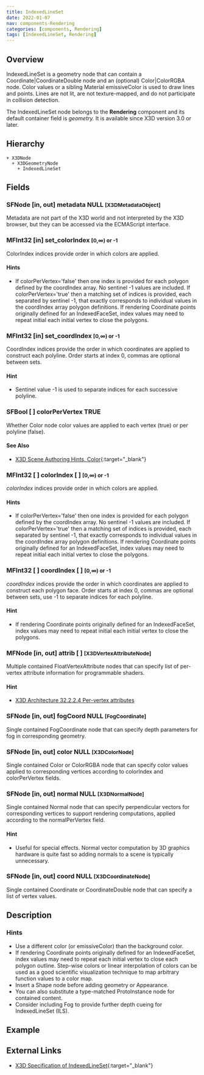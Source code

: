 ```yaml
---
title: IndexedLineSet
date: 2022-01-07
nav: components-Rendering
categories: [components, Rendering]
tags: [IndexedLineSet, Rendering]
---
```

<style>
.post h3 {
  word-spacing: 0.2em;
}
</style>

## Overview

IndexedLineSet is a geometry node that can contain a Coordinate|CoordinateDouble node and an (optional) Color|ColorRGBA node. Color values or a sibling Material emissiveColor is used to draw lines and points. Lines are not lit, are not texture-mapped, and do not participate in collision detection.

The IndexedLineSet node belongs to the **Rendering** component and its default container field is *geometry.* It is available since X3D version 3.0 or later.

## Hierarchy

```
+ X3DNode
  + X3DGeometryNode
    + IndexedLineSet
```

## Fields

### SFNode [in, out] **metadata** NULL <small>[X3DMetadataObject]</small>

Metadata are not part of the X3D world and not interpreted by the X3D browser, but they can be accessed via the ECMAScript interface.

### MFInt32 [in] **set_colorIndex** <small>[0,∞) or -1</small>

ColorIndex indices provide order in which colors are applied.

#### Hints

- If colorPerVertex='false' then one index is provided for each polygon defined by the coordIndex array. No sentinel -1 values are included. If colorPerVertex='true' then a matching set of indices is provided, each separated by sentinel -1, that exactly corresponds to individual values in the coordIndex array polygon definitions. If rendering Coordinate points originally defined for an IndexedFaceSet, index values may need to repeat initial each initial vertex to close the polygons.

### MFInt32 [in] **set_coordIndex** <small class="small">[0,∞) or -1</small>

CoordIndex indices provide the order in which coordinates are applied to construct each polyline. Order starts at index 0, commas are optional between sets.

#### Hint

- Sentinel value -1 is used to separate indices for each successive polyline.

### SFBool [ ] **colorPerVertex** TRUE

Whether Color node color values are applied to each vertex (true) or per polyline (false).

#### See Also

- [X3D Scene Authoring Hints, Color](https://www.web3d.org/x3d/content/examples/X3dSceneAuthoringHints.html#Color){:target="_blank"}

### MFInt32 [ ] **colorIndex** [ ] <small>[0,∞) or -1</small>

*colorIndex* indices provide order in which colors are applied.

#### Hints

- If colorPerVertex='false' then one index is provided for each polygon defined by the coordIndex array. No sentinel -1 values are included. If colorPerVertex='true' then a matching set of indices is provided, each separated by sentinel -1, that exactly corresponds to individual values in the coordIndex array polygon definitions. If rendering Coordinate points originally defined for an IndexedFaceSet, index values may need to repeat initial each initial vertex to close the polygons.

### MFInt32 [ ] **coordIndex** [ ] <small>[0,∞) or -1</small>

*coordIndex* indices provide the order in which coordinates are applied to construct each polygon face. Order starts at index 0, commas are optional between sets, use -1 to separate indices for each polyline.

#### Hint

- If rendering Coordinate points originally defined for an IndexedFaceSet, index values may need to repeat initial each initial vertex to close the polygons.

### MFNode [in, out] **attrib** [ ] <small>[X3DVertexAttributeNode]</small>

Multiple contained FloatVertexAttribute nodes that can specify list of per-vertex attribute information for programmable shaders.

#### Hint

- [X3D Architecture 32.2.2.4 Per-vertex attributes](https://www.web3d.org/specifications/X3Dv4Draft/ISO-IEC19775-1v4-CD1/Part01/components/shaders.html#Pervertexattributes)

### SFNode [in, out] **fogCoord** NULL <small>[FogCoordinate]</small>

Single contained FogCoordinate node that can specify depth parameters for fog in corresponding geometry.

### SFNode [in, out] **color** NULL <small>[X3DColorNode]</small>

Single contained Color or ColorRGBA node that can specify color values applied to corresponding vertices according to colorIndex and colorPerVertex fields.

### SFNode [in, out] **normal** NULL <small>[X3DNormalNode]</small>

Single contained Normal node that can specify perpendicular vectors for corresponding vertices to support rendering computations, applied according to the normalPerVertex field.

#### Hint

- Useful for special effects. Normal vector computation by 3D graphics hardware is quite fast so adding normals to a scene is typically unnecessary.

### SFNode [in, out] **coord** NULL <small>[X3DCoordinateNode]</small>

Single contained Coordinate or CoordinateDouble node that can specify a list of vertex values.

## Description

### Hints

- Use a different color (or emissiveColor) than the background color.
- If rendering Coordinate points originally defined for an IndexedFaceSet, index values may need to repeat each initial vertex to close each polygon outline. Step-wise colors or linear interpolation of colors can be used as a good scientific visualization technique to map arbitrary function values to a color map.
- Insert a Shape node before adding geometry or Appearance.
- You can also substitute a type-matched ProtoInstance node for contained content.
- Consider including Fog to provide further depth cueing for IndexedLineSet (ILS).

## Example

<x3d-canvas src="https://create3000.github.io/media/examples/Rendering/IndexedLineSet/IndexedLineSet.x3d"></x3d-canvas>

## External Links

- [X3D Specification of IndexedLineSet](https://www.web3d.org/documents/specifications/19775-1/V4.0/Part01/components/rendering.html#IndexedLineSet){:target="_blank"}
